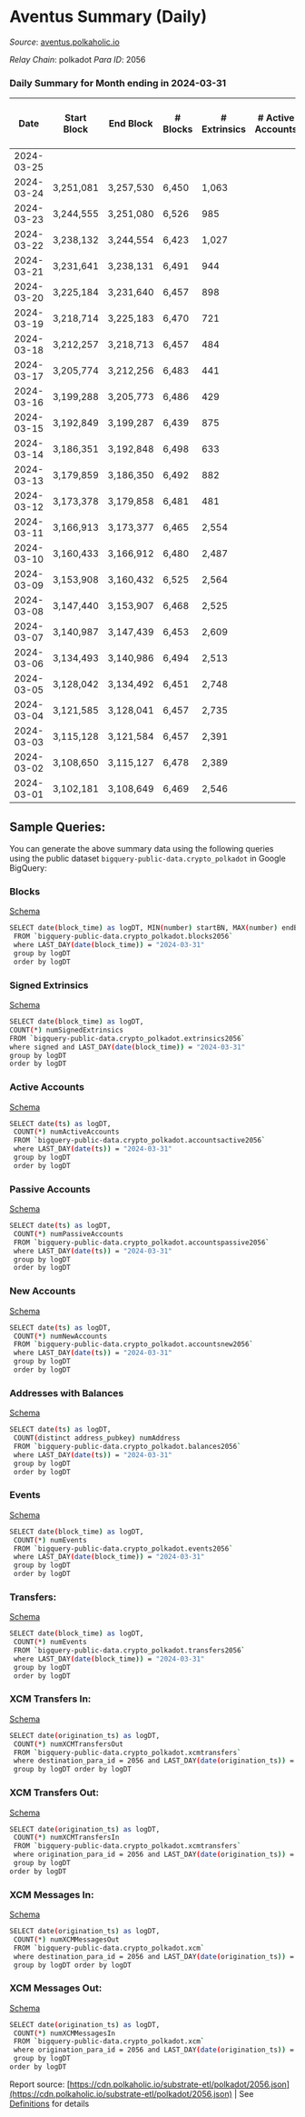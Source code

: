 # Aventus Summary (Daily)

_Source_: [aventus.polkaholic.io](https://aventus.polkaholic.io)

*Relay Chain*: polkadot
*Para ID*: 2056



### Daily Summary for Month ending in 2024-03-31


| Date    | Start Block | End Block | # Blocks | # Extrinsics | # Active Accounts | # Passive Accounts | # New Accounts | # Addresses | # Events  | # Transfers ($USD) | # XCM Transfers In ($USD) | # XCM Transfers Out ($USD) | # XCM In | # XCM Out | Issues |
|---------|-------------|-----------|----------|--------------|-------------------|--------------------|----------------|-------------|-----------|--------------------|---------------------------|----------------------------|----------|-----------|--------|
| 2024-03-25 |  |  |  |  |  |  |  |  |  |   |   |   |  |  |  |
| 2024-03-24 | 3,251,081 | 3,257,530 | 6,450 | 1,063 |  |  |  |  | 20,425 | 1,063  |   |   |  |  |  |
| 2024-03-23 | 3,244,555 | 3,251,080 | 6,526 | 985 |  |  |  |  | 20,854 | 1,386  |   |   |  |  |  |
| 2024-03-22 | 3,238,132 | 3,244,554 | 6,423 | 1,027 |  |  |  |  | 20,852 | 1,341  |   |   |  |  |  |
| 2024-03-21 | 3,231,641 | 3,238,131 | 6,491 | 944 |  |  |  |  | 20,498 | 1,354  |   |   |  |  |  |
| 2024-03-20 | 3,225,184 | 3,231,640 | 6,457 | 898 |  |  |  |  | 20,201 | 1,308  |   |   |  |  |  |
| 2024-03-19 | 3,218,714 | 3,225,183 | 6,470 | 721 |  |  |  |  | 18,843 | 1,132  |   |   |  |  |  |
| 2024-03-18 | 3,212,257 | 3,218,713 | 6,457 | 484 |  |  |  |  | 17,267 | 894  |   |   |  |  |  |
| 2024-03-17 | 3,205,774 | 3,212,256 | 6,483 | 441 |  |  |  |  | 16,980 | 851  |   |   |  |  |  |
| 2024-03-16 | 3,199,288 | 3,205,773 | 6,486 | 429 |  |  |  |  | 16,937 | 849  |   |   |  |  |  |
| 2024-03-15 | 3,192,849 | 3,199,287 | 6,439 | 875 |  |  |  |  | 20,128 | 1,306  |   |   |  |  |  |
| 2024-03-14 | 3,186,351 | 3,192,848 | 6,498 | 633 |  |  |  |  | 17,746 | 631  |   |   |  |  |  |
| 2024-03-13 | 3,179,859 | 3,186,350 | 6,492 | 882 |  |  |  |  | 20,166 | 1,310  |   |   |  |  |  |
| 2024-03-12 | 3,173,378 | 3,179,858 | 6,481 | 481 |  |  |  |  | 17,345 | 941  |   |   |  |  |  |
| 2024-03-11 | 3,166,913 | 3,173,377 | 6,465 | 2,554 |  |  |  |  | 32,289 | 3,111  |   |   |  |  |  |
| 2024-03-10 | 3,160,433 | 3,166,912 | 6,480 | 2,487 |  |  |  |  | 32,013 | 3,051  |   |   |  |  |  |
| 2024-03-09 | 3,153,908 | 3,160,432 | 6,525 | 2,564 |  |  |  |  | 32,220 | 3,136  |   |   |  |  |  |
| 2024-03-08 | 3,147,440 | 3,153,907 | 6,468 | 2,525 |  |  |  |  | 31,826 | 3,096  |   |   |  |  |  |
| 2024-03-07 | 3,140,987 | 3,147,439 | 6,453 | 2,609 |  |  |  |  | 32,399 | 3,179  |   |   |  |  |  |
| 2024-03-06 | 3,134,493 | 3,140,986 | 6,494 | 2,513 |  |  |  |  | 31,861 | 3,083  |   |   |  |  |  |
| 2024-03-05 | 3,128,042 | 3,134,492 | 6,451 | 2,748 |  |  |  |  | 33,386 | 3,327  |   |   |  |  |  |
| 2024-03-04 | 3,121,585 | 3,128,041 | 6,457 | 2,735 |  |  |  |  | 32,120 | 2,735  |   |   |  |  |  |
| 2024-03-03 | 3,115,128 | 3,121,584 | 6,457 | 2,391 |  |  |  |  | 30,894 | 2,971  |   |   |  |  |  |
| 2024-03-02 | 3,108,650 | 3,115,127 | 6,478 | 2,389 |  |  |  |  | 30,920 | 2,965  |   |   |  |  |  |
| 2024-03-01 | 3,102,181 | 3,108,649 | 6,469 | 2,546 |  |  |  |  | 32,348 | 3,311  |   |   |  |  |  |

## Sample Queries:
You can generate the above summary data using the following queries using the public dataset `bigquery-public-data.crypto_polkadot` in Google BigQuery:


### Blocks 

[Schema](https://github.com/colorfulnotion/substrate-etl/blob/main/schema/blocks.json)

```bash
SELECT date(block_time) as logDT, MIN(number) startBN, MAX(number) endBN, COUNT(*) numBlocks 
 FROM `bigquery-public-data.crypto_polkadot.blocks2056`  
 where LAST_DAY(date(block_time)) = "2024-03-31" 
 group by logDT 
 order by logDT
```

### Signed Extrinsics 

[Schema](https://github.com/colorfulnotion/substrate-etl/blob/main/schema/extrinsics.json)

```bash
SELECT date(block_time) as logDT, 
COUNT(*) numSignedExtrinsics 
FROM `bigquery-public-data.crypto_polkadot.extrinsics2056`  
where signed and LAST_DAY(date(block_time)) = "2024-03-31" 
group by logDT 
order by logDT
```

### Active Accounts 

[Schema](https://github.com/colorfulnotion/substrate-etl/blob/main/schema/accountsactive.json)

```bash
SELECT date(ts) as logDT, 
 COUNT(*) numActiveAccounts 
 FROM `bigquery-public-data.crypto_polkadot.accountsactive2056` 
 where LAST_DAY(date(ts)) = "2024-03-31" 
 group by logDT 
 order by logDT
```

### Passive Accounts 

[Schema](https://github.com/colorfulnotion/substrate-etl/blob/main/schema/accountspassive.json)

```bash
SELECT date(ts) as logDT, 
 COUNT(*) numPassiveAccounts 
 FROM `bigquery-public-data.crypto_polkadot.accountspassive2056` 
 where LAST_DAY(date(ts)) = "2024-03-31" 
 group by logDT 
 order by logDT
```

### New Accounts 

[Schema](https://github.com/colorfulnotion/substrate-etl/blob/main/schema/accountsnew.json)

```bash
SELECT date(ts) as logDT, 
 COUNT(*) numNewAccounts 
 FROM `bigquery-public-data.crypto_polkadot.accountsnew2056` 
 where LAST_DAY(date(ts)) = "2024-03-31" 
 group by logDT
 order by logDT
```

### Addresses with Balances 

[Schema](https://github.com/colorfulnotion/substrate-etl/blob/main/schema/balances.json)

```bash
SELECT date(ts) as logDT,
 COUNT(distinct address_pubkey) numAddress 
 FROM `bigquery-public-data.crypto_polkadot.balances2056` 
 where LAST_DAY(date(ts)) = "2024-03-31" 
 group by logDT 
 order by logDT
```

### Events 

[Schema](https://github.com/colorfulnotion/substrate-etl/blob/main/schema/events.json)

```bash
SELECT date(block_time) as logDT, 
 COUNT(*) numEvents 
 FROM `bigquery-public-data.crypto_polkadot.events2056` 
 where LAST_DAY(date(block_time)) = "2024-03-31" 
 group by logDT 
 order by logDT
```

### Transfers:

[Schema](https://github.com/colorfulnotion/substrate-etl/blob/main/schema/transfers.json)

```bash
SELECT date(block_time) as logDT, 
 COUNT(*) numEvents 
 FROM `bigquery-public-data.crypto_polkadot.transfers2056` 
 where LAST_DAY(date(block_time)) = "2024-03-31" 
 group by logDT 
 order by logDT
```

### XCM Transfers In: 

[Schema](https://github.com/colorfulnotion/substrate-etl/blob/main/schema/xcmtransfers.json)

```bash
SELECT date(origination_ts) as logDT, 
 COUNT(*) numXCMTransfersOut 
 FROM `bigquery-public-data.crypto_polkadot.xcmtransfers` 
 where destination_para_id = 2056 and LAST_DAY(date(origination_ts)) = "2024-03-31" 
 group by logDT order by logDT
```

### XCM Transfers Out: 

[Schema](https://github.com/colorfulnotion/substrate-etl/blob/main/schema/xcmtransfers.json)

```bash
SELECT date(origination_ts) as logDT, 
 COUNT(*) numXCMTransfersIn 
 FROM `bigquery-public-data.crypto_polkadot.xcmtransfers` 
 where origination_para_id = 2056 and LAST_DAY(date(origination_ts)) = "2024-03-31" 
 group by logDT 
order by logDT
```

### XCM Messages In: 

[Schema](https://github.com/colorfulnotion/substrate-etl/blob/main/schema/xcm.json)

```bash
SELECT date(origination_ts) as logDT, 
 COUNT(*) numXCMMessagesOut 
 FROM `bigquery-public-data.crypto_polkadot.xcm` 
 where destination_para_id = 2056 and LAST_DAY(date(origination_ts)) = "2024-03-31" 
 group by logDT order by logDT
```

### XCM Messages Out: 

[Schema](https://github.com/colorfulnotion/substrate-etl/blob/main/schema/xcm.json)

```bash
SELECT date(origination_ts) as logDT, 
 COUNT(*) numXCMMessagesIn 
 FROM `bigquery-public-data.crypto_polkadot.xcm` 
 where origination_para_id = 2056 and LAST_DAY(date(origination_ts)) = "2024-03-31" 
 group by logDT 
order by logDT
```


Report source: [https://cdn.polkaholic.io/substrate-etl/polkadot/2056.json](https://cdn.polkaholic.io/substrate-etl/polkadot/2056.json) | See [Definitions](/DEFINITIONS.md) for details
